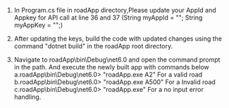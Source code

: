 1. In Program.cs file in roadApp directory,Please update your AppId and Appkey for API call at line 36 and 37 (String myAppId = ""; String myAppKey = "";)

2. After updating the keys, build the code with updated changes using the command "dotnet build" in the roadApp root directory.

3. Navigate to roadApp\bin\Debug\net6.0 and open the command prompt in the path. And execute the newly built app with commands below
	a.roadApp\bin\Debug\net6.0> "roadApp.exe A2"   For a valid road
	b.roadApp\bin\Debug\net6.0> "roadApp.exe A500" For a Invalid road
	c.roadApp\bin\Debug\net6.0> "roadApp.exe" For a no input error handling.

